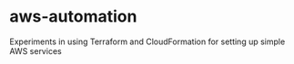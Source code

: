# aws-automation
Experiments in using Terraform and CloudFormation for setting up simple AWS services
